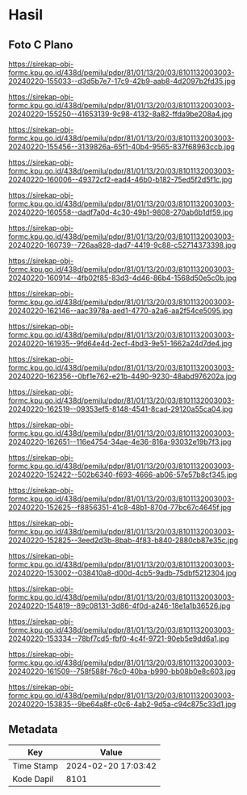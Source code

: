 # Hasil

## Foto C Plano

https://sirekap-obj-formc.kpu.go.id/438d/pemilu/pdpr/81/01/13/20/03/8101132003003-20240220-155033--d3d5b7e7-17c9-42b9-aab8-4d2097b2fd35.jpg

https://sirekap-obj-formc.kpu.go.id/438d/pemilu/pdpr/81/01/13/20/03/8101132003003-20240220-155250--41653139-9c98-4132-8a82-ffda9be208a4.jpg

https://sirekap-obj-formc.kpu.go.id/438d/pemilu/pdpr/81/01/13/20/03/8101132003003-20240220-155456--3139826a-65f1-40b4-9565-837f68963ccb.jpg

https://sirekap-obj-formc.kpu.go.id/438d/pemilu/pdpr/81/01/13/20/03/8101132003003-20240220-160006--49372cf2-ead4-46b0-b182-75ed5f2d5f1c.jpg

https://sirekap-obj-formc.kpu.go.id/438d/pemilu/pdpr/81/01/13/20/03/8101132003003-20240220-160558--dadf7a0d-4c30-49b1-9808-270ab6b1df59.jpg

https://sirekap-obj-formc.kpu.go.id/438d/pemilu/pdpr/81/01/13/20/03/8101132003003-20240220-160739--726aa828-dad7-4419-9c88-c52714373398.jpg

https://sirekap-obj-formc.kpu.go.id/438d/pemilu/pdpr/81/01/13/20/03/8101132003003-20240220-160914--4fb02f85-83d3-4d46-86b4-1568d50e5c0b.jpg

https://sirekap-obj-formc.kpu.go.id/438d/pemilu/pdpr/81/01/13/20/03/8101132003003-20240220-162146--aac3978a-aed1-4770-a2a6-aa2f54ce5095.jpg

https://sirekap-obj-formc.kpu.go.id/438d/pemilu/pdpr/81/01/13/20/03/8101132003003-20240220-161935--9fd64e4d-2ecf-4bd3-9e51-1662a24d7de4.jpg

https://sirekap-obj-formc.kpu.go.id/438d/pemilu/pdpr/81/01/13/20/03/8101132003003-20240220-162356--0bf1e762-e21b-4490-9230-48abd976202a.jpg

https://sirekap-obj-formc.kpu.go.id/438d/pemilu/pdpr/81/01/13/20/03/8101132003003-20240220-162519--09353ef5-8148-4541-8cad-29120a55ca04.jpg

https://sirekap-obj-formc.kpu.go.id/438d/pemilu/pdpr/81/01/13/20/03/8101132003003-20240220-162651--116e4754-34ae-4e36-816a-93032e19b7f3.jpg

https://sirekap-obj-formc.kpu.go.id/438d/pemilu/pdpr/81/01/13/20/03/8101132003003-20240220-152422--502b6340-f693-4666-ab06-57e57b8cf345.jpg

https://sirekap-obj-formc.kpu.go.id/438d/pemilu/pdpr/81/01/13/20/03/8101132003003-20240220-152625--f8856351-41c8-48b1-870d-77bc67c4645f.jpg

https://sirekap-obj-formc.kpu.go.id/438d/pemilu/pdpr/81/01/13/20/03/8101132003003-20240220-152825--3eed2d3b-8bab-4f83-b840-2880cb87e35c.jpg

https://sirekap-obj-formc.kpu.go.id/438d/pemilu/pdpr/81/01/13/20/03/8101132003003-20240220-153002--038410a8-d00d-4cb5-9adb-75dbf5212304.jpg

https://sirekap-obj-formc.kpu.go.id/438d/pemilu/pdpr/81/01/13/20/03/8101132003003-20240220-154819--89c08131-3d86-4f0d-a246-18e1a1b36526.jpg

https://sirekap-obj-formc.kpu.go.id/438d/pemilu/pdpr/81/01/13/20/03/8101132003003-20240220-153334--78bf7cd5-fbf0-4c4f-9721-90eb5e9dd6a1.jpg

https://sirekap-obj-formc.kpu.go.id/438d/pemilu/pdpr/81/01/13/20/03/8101132003003-20240220-161509--758f588f-76c0-40ba-b990-bb08b0e8c603.jpg

https://sirekap-obj-formc.kpu.go.id/438d/pemilu/pdpr/81/01/13/20/03/8101132003003-20240220-153835--9be64a8f-c0c6-4ab2-9d5a-c94c875c33d1.jpg


## Metadata

| Key        | Value               |
| ---------- | ------------------- |
| Time Stamp | 2024-02-20 17:03:42 |
| Kode Dapil | 8101                |



